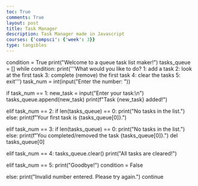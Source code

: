 ```yaml
---
toc: True
comments: True
layout: post
title: Task Manager
description: Task Manager made in Javascript
courses: {'compsci': {'week': 3}}
type: tangibles
---
```


condition = True
print("Welcome to a queue task list maker!")
tasks_queue = []
while condition:
  print('''What would you like to do?
  1: add a task
  2: look at the first task
  3: complete (remove) the first task
  4: clear the tasks
  5: exit''')
  task_num = int(input("Enter the number: "))

  if task_num == 1:
    new_task = input("Enter your task:\n")
    tasks_queue.append(new_task)
    print(f"Task {new_task} added!")

  elif task_num == 2:
    if len(tasks_queue) == 0:
      print("No tasks in the list.")
    else:
      print(f"Your first task is {tasks_queue[0]}.")

  elif task_num == 3:
    if len(tasks_queue) == 0:
      print("No tasks in the list.")
    else:
      print(f"You completed/removed the task {tasks_queue[0]}.")
      del tasks_queue[0]

  elif task_num == 4:
    tasks_queue.clear()
    print("All tasks are cleared!")

  elif task_num == 5:
    print("Goodbye!")
    condition = False

  else:
    print("Invalid number entered. Please try again.")
    continue
